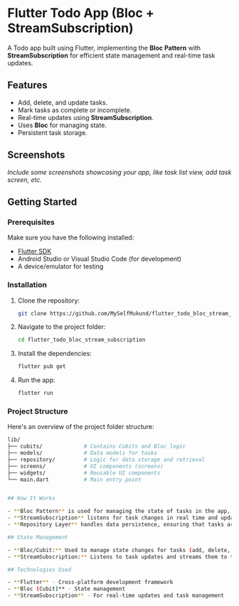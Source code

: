 # Flutter Todo App (Bloc + StreamSubscription)

A Todo app built using Flutter, implementing the **Bloc Pattern** with **StreamSubscription** for efficient state management and real-time task updates.

## Features

- Add, delete, and update tasks.
- Mark tasks as complete or incomplete.
- Real-time updates using **StreamSubscription**.
- Uses **Bloc** for managing state.
- Persistent task storage.

## Screenshots

_Include some screenshots showcasing your app, like task list view, add task screen, etc._

## Getting Started

### Prerequisites

Make sure you have the following installed:

- [Flutter SDK](https://flutter.dev/docs/get-started/install)
- Android Studio or Visual Studio Code (for development)
- A device/emulator for testing

### Installation

1. Clone the repository:

   ```bash
   git clone https://github.com/MySelfMukund/flutter_todo_bloc_stream_subscription.git

2. Navigate to the project folder:
   ```bash
   cd flutter_todo_bloc_stream_subscription

3. Install the dependencies:
   ```bash
   flutter pub get
   
5. Run the app:
   ```bash
   flutter run

### Project Structure
Here's an overview of the project folder structure:

```bash
lib/
├── cubits/             # Contains Cubits and Bloc logic
├── models/             # Data models for tasks
├── repository/         # Logic for data storage and retrieval
├── screens/            # UI components (screens)
├── widgets/            # Reusable UI components
└── main.dart           # Main entry point


## How It Works

- **Bloc Pattern** is used for managing the state of tasks in the app, ensuring separation of concerns and cleaner code.
- **StreamSubscription** listens for task changes in real time and updates the UI accordingly.
- **Repository Layer** handles data persistence, ensuring that tasks are stored and retrieved efficiently.

## State Management

- **Bloc/Cubit:** Used to manage state changes for tasks (add, delete, update).
- **StreamSubscription:** Listens to task updates and streams them to the UI for real-time interaction.

## Technologies Used

- **Flutter** - Cross-platform development framework
- **Bloc (Cubit)** - State management
- **StreamSubscription** - For real-time updates and task management

